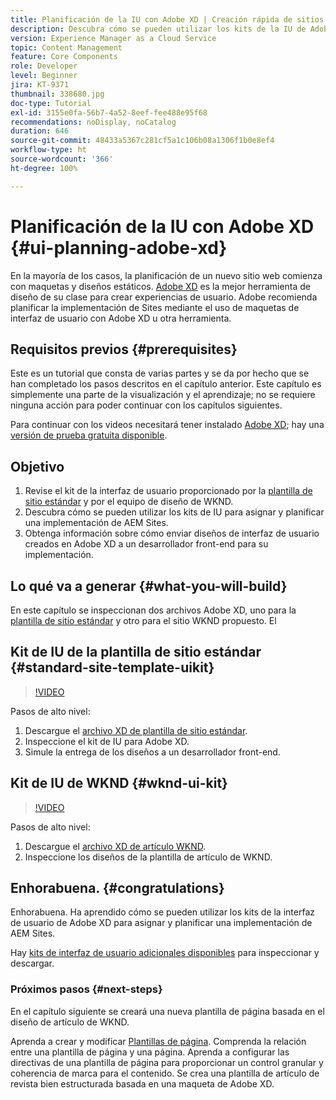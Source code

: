 ```yaml
---
title: Planificación de la IU con Adobe XD | Creación rápida de sitios de AEM
description: Descubra cómo se pueden utilizar los kits de la IU de Adobe XD para diseñar y acelerar la implementación de Adobe Experience Manager Sites.
version: Experience Manager as a Cloud Service
topic: Content Management
feature: Core Components
role: Developer
level: Beginner
jira: KT-9371
thumbnail: 338680.jpg
doc-type: Tutorial
exl-id: 3155e0fa-56b7-4a52-8eef-fee488e95f68
recommendations: noDisplay, noCatalog
duration: 646
source-git-commit: 48433a5367c281cf5a1c106b08a1306f1b0e8ef4
workflow-type: ht
source-wordcount: '366'
ht-degree: 100%

---
```


# Planificación de la IU con Adobe XD {#ui-planning-adobe-xd}

En la mayoría de los casos, la planificación de un nuevo sitio web comienza con maquetas y diseños estáticos. [Adobe XD](https://www.adobe.com/products/xd.html?lang=es) es la mejor herramienta de diseño de su clase para crear experiencias de usuario. Adobe recomienda planificar la implementación de Sites mediante el uso de maquetas de interfaz de usuario con Adobe XD u otra herramienta.

## Requisitos previos {#prerequisites}

Este es un tutorial que consta de varias partes y se da por hecho que se han completado los pasos descritos en el capítulo anterior. Este capítulo es simplemente una parte de la visualización y el aprendizaje; no se requiere ninguna acción para poder continuar con los capítulos siguientes.

Para continuar con los videos necesitará tener instalado [Adobe XD](https://www.adobe.com/products/xd/pricing/free-trial.html); hay una [versión de prueba gratuita disponible](https://www.adobe.com/products/xd/pricing/free-trial.html).

## Objetivo

1. Revise el kit de la interfaz de usuario proporcionado por la [plantilla de sitio estándar](https://github.com/adobe/aem-site-template-standard) y por el equipo de diseño de WKND.
1. Descubra cómo se pueden utilizar los kits de IU para asignar y planificar una implementación de AEM Sites.
1. Obtenga información sobre cómo enviar diseños de interfaz de usuario creados en Adobe XD a un desarrollador front-end para su implementación.

## Lo qué va a generar {#what-you-will-build}

En este capítulo se inspeccionan dos archivos Adobe XD, uno para la [plantilla de sitio estándar](https://github.com/adobe/aem-site-template-standard) y otro para el sitio WKND propuesto. El

## Kit de IU de la plantilla de sitio estándar {#standard-site-template-uikit}

>[!VIDEO](https://video.tv.adobe.com/v/338680?quality=12&learn=on)

Pasos de alto nivel:

1. Descargue el [archivo XD de plantilla de sitio estándar](https://github.com/adobe/aem-site-template-standard/raw/main/files/wireframe.xd).
1. Inspeccione el kit de IU para Adobe XD.
1. Simule la entrega de los diseños a un desarrollador front-end.

## Kit de IU de WKND {#wknd-ui-kit}

>[!VIDEO](https://video.tv.adobe.com/v/30214?quality=12&learn=on)

Pasos de alto nivel:

1. Descargue el [archivo XD de artículo WKND](https://github.com/adobe/aem-guides-wknd/releases/download/aem-guides-wknd-0.0.2/AEM_UI-kit-WKND-article-design.xd).
1. Inspeccione los diseños de la plantilla de artículo de WKND.

## Enhorabuena. {#congratulations}

Enhorabuena. Ha aprendido cómo se pueden utilizar los kits de la interfaz de usuario de Adobe XD para asignar y planificar una implementación de AEM Sites.

Hay [kits de interfaz de usuario adicionales disponibles](https://www.adobe.com/products/xd/features/ui-kits.html) para inspeccionar y descargar.

### Próximos pasos {#next-steps}

En el capítulo siguiente se creará una nueva plantilla de página basada en el diseño de artículo de WKND.

Aprenda a crear y modificar [Plantillas de página](./page-templates.md). Comprenda la relación entre una plantilla de página y una página. Aprenda a configurar las directivas de una plantilla de página para proporcionar un control granular y coherencia de marca para el contenido.  Se crea una plantilla de artículo de revista bien estructurada basada en una maqueta de Adobe XD.
